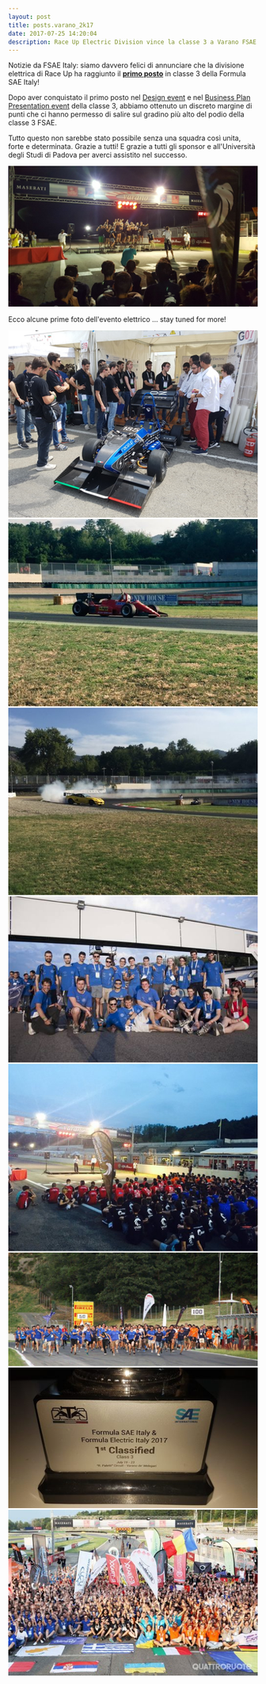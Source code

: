 ```yaml
---
layout: post
title: posts.varano_2k17
date: 2017-07-25 14:20:04
description: Race Up Electric Division vince la classe 3 a Varano FSAE Italy
---
```


Notizie da FSAE Italy: siamo davvero felici di annunciare che la divisione elettrica di Race Up ha raggiunto il **[primo posto](http://www.ata.it/sites/default/files/ranking_class31.pdf)** in classe 3 della Formula SAE Italy!

Dopo aver conquistato il primo posto nel [Design event](http://www.ata.it/sites/default/files/ranking_design_class3.pdf) e nel [Business Plan Presentation event](http://www.ata.it/sites/default/files/ranking_presentation_class3.pdf) della classe 3, abbiamo ottenuto un discreto margine di punti che ci hanno permesso di salire sul gradino più alto del podio della classe 3 FSAE.

Tutto questo non sarebbe stato possibile senza una squadra così unita, forte e determinata. Grazie a tutti! E grazie a tutti gli sponsor e all'Università degli Studi di Padova per averci assistito nel successo.

<a class="image featured"><img src="/images/posts/2017/07/25/podium.jpg" /></a>

Ecco alcune prime foto dell'evento elettrico ... stay tuned for more!

<!-- flickity -->
<script src="/js/flickity.pkgd.js"></script>
<link rel="stylesheet" href="/css/flickity.css">

<!-- ed -->
<section class="wrapper style3">
    <div align="center">
        <div class="carousel" data-flickity='{ "imagesLoaded": true, "percentPosition": false }'>
		    <a href="/images/posts/2017/07/25/gallery/full/ed/1.jpg">
				<img src="/images/posts/2017/07/25/gallery/ed/1.jpg" />
			</a>
			<a href="/images/posts/2017/07/25/gallery/full/ed/1b.jpg">
				<img src="/images/posts/2017/07/25/gallery/ed/1b.jpg" />
			</a>
			<a href="/images/posts/2017/07/25/gallery/full/ed/1c.jpg">
				<img src="/images/posts/2017/07/25/gallery/ed/1c.jpg" />
			</a>
			<a href="/images/posts/2017/07/25/gallery/full/ed/2.jpg">
				<img src="/images/posts/2017/07/25/gallery/ed/2.jpg" />
			</a>
			<a href="/images/posts/2017/07/25/gallery/full/ed/3b.jpg">
				<img src="/images/posts/2017/07/25/gallery/ed/3b.jpg" />
			</a>
			<a href="/images/posts/2017/07/25/gallery/full/ed/3.jpeg">
				<img src="/images/posts/2017/07/25/gallery/ed/3.jpeg" />
			</a>
			<a href="/images/posts/2017/07/25/gallery/full/ed/4.jpg">
				<img src="/images/posts/2017/07/25/gallery/ed/4.jpg" />
			</a>
			<a href="/images/posts/2017/07/25/gallery/full/ed/5.jpg">
				<img src="/images/posts/2017/07/25/gallery/ed/5.jpg" />
			</a>
        </div>
    </div>
</section>
